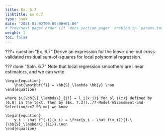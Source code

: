 ```yaml
---
title: Ex. 6.7
linktitle: Ex 6.7
type: book
date: "2021-01-02T00:00:00+01:00"
# Prev/next pager order (if `docs_section_pager` enabled in `params.toml`)
weight: 1
toc: false
---
```


???+ question "Ex. 6.7"
    Derive an expression for the leave-one-out cross-validated residual sum-of-squares for local polynomial regression.

??? done "Soln. 6.7"
    Note that local regression smoothers are linear estimators, and we can write 
	
    \begin{equation}
		\hat{\mathbf{f}} = \bb{S}_\lambda \bb{y} \non
	\end{equation}
	
    where $\{\bb{S}_\lambda\}_{ij} = l_i(x_j)$ for $l_i(x)$ defined by (6.8) in the text. Then by [Ex. 7.3](../7-Model-ASsessment-and-Selection/ex7-03.md) we know
	
    \begin{equation}
		y_i - \hat f^{-i}(x_i) = \frac{y_i - \hat f(x_i)}{1-\{\bb{S}_\lambda\}_{ii}}.\non
	\end{equation}
